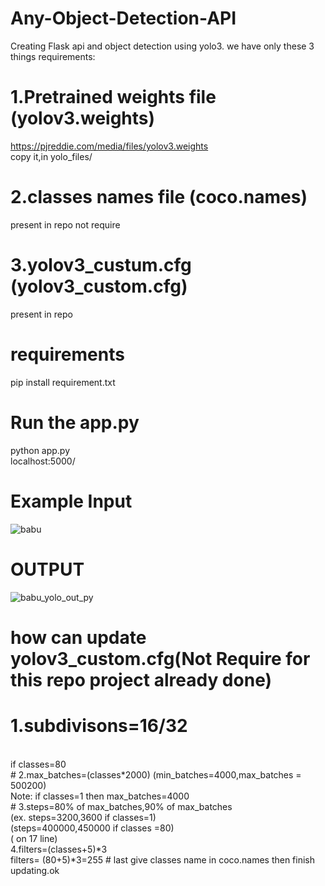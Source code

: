 # Any-Object-Detection-API
Creating Flask api and object detection using yolo3.
we have only these 3 things requirements:

# 1.Pretrained weights file    (yolov3.weights)
https://pjreddie.com/media/files/yolov3.weights
<br>
copy it,in yolo_files/ 
# 2.classes names file         (coco.names)
present in repo not require
# 3.yolov3_custum.cfg          (yolov3_custom.cfg)
present in repo
# requirements
pip install requirement.txt
# Run the app.py
python app.py <br>
localhost:5000/

# Example Input
![babu](https://user-images.githubusercontent.com/51817568/87654983-4458e900-c775-11ea-8c07-fa5cdf94235a.png)
# OUTPUT
![babu_yolo_out_py](https://user-images.githubusercontent.com/51817568/87655737-3fe10000-c776-11ea-8fb2-3f3c0e35a99d.jpg)

# how can update yolov3_custom.cfg(Not Require for this repo project already done)
# 1.subdivisons=16/32
<br>
if classes=80 <br>
# 2.max_batches=(classes*2000)
 (min_batches=4000,max_batches = 500200) <br>
Note: if classes=1 then max_batches=4000 
<br>
# 3.steps=80% of max_batches,90% of max_batches <br>
(ex. steps=3200,3600 if classes=1)      <br> 
(steps=400000,450000 if classes =80) <br> 
( on 17 line) <br>
4.filters=(classes+5)*3   
<br>
filters= (80+5)*3=255 
# last give classes name in coco.names
then finish updating.ok


